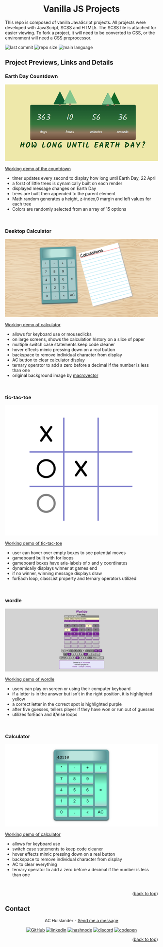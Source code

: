 <a name='top'></a>
<div align='center'>

<h1><strong>Vanilla JS Projects</strong></h1>
</div>

This repo is composed of vanilla JavaScript projects.  All projects were developed with JavaScript, SCSS and HTML5.  The SCSS file is attached for easier viewing.  To fork a project, it will need to be converted to CSS, or the environment will need a CSS preprocessor.

![last commit][last-commit]
![repo size][repo-size]
![main language][main-language]

## <strong>Project Previews, Links and Details</strong>


### <strong>Earth Day Countdown</strong>
![A little forest of trees sits atop a countdown to show how long until Earth Day](./assets/earth-day-countdown.png)

[Working demo of the countdown](https://codepen.io/alleycaaat/full/BaqWwwP)
- timer updates every second to display how long until Earth Day, 22 April
- a forst of little trees is dynamically built on each render
- displayed message changes on Earth Day
- trees are built then appended to the parent element
- Math.random generates a height, z-index,0 margin and left values for each tree
- Colors are randomly selected from an array of 15 options

<br>

### <strong>Desktop Calculator</strong>
![A calculator with aquamarine buttons and a screen displaying '43110'](./assets/desktop-calculator.png)

[Working demo of calculator](https://codepen.io/alleycaaat/full/ZEqBXWb)
- allows for keyboard use or mouseclicks
- on large screens, shows the calculation history on a slice of paper
- multiple switch case statements keep code cleaner
- hover effects mimic pressing down on a real button
- backspace to remove individual character from display
- AC button to clear calculator display
- ternary operator to add a zero before a decimal if the number is less than one
- original background image by [macrovector](https://www.freepik.com/free-vector/wood-vector-texture-template-pattern-seamless-material-hardwood-floor-natural-light-parquet-vector-illustration_11059494.htm#query=seamless%20wood%20texture&position=0&from_view=keyword&track=ais)

<br>

### <strong>tic-tac-toe</strong>
![An tic-tac-toe board with a game in progress, a light grey circle shows a possible available move for the O's player to take](./assets/gameplay.png)

[Working demo of tic-tac-toe](https://codepen.io/alleycaaat/full/NWONQOK)
- user can hover over empty boxes to see potential moves
- gameboard built with for loops
- gameboard boxes have aria-labels of x and y coordinates
- dynamically displays winner at games end
- if no winner, winning message displays draw
- forEach loop, classList property and ternary operators utilized

<br>

### <strong>wordle</strong>
![A completed game of wordle that the player solved in three guesses](./assets/wordle.png)

[Working demo of wordle](https://achulslander-wordle.netlify.app)
- users can play on screen or using their computer keyboard
- if a letter is in the answer but isn't in the right position, it is highlighted yellow
- a correct letter in the correct spot is highlighted purple
- after five guesses, tellers player if they have won or run out of guesses
- utilizes forEach and if/else loops

<br>

### <strong>Calculator</strong>
![A calculator with aquamarine buttons and a screen displaying '43110'](./assets/js-calculator.png)

[Working demo of calculator](https://codepen.io/alleycaaat/full/zYmKQEz)
- allows for keyboard use
- switch case statements to keep code cleaner
- hover effects mimic pressing down on a real button
- backspace to remove individual character from display
- AC to clear everything
- ternary operator to add a zero before a decimal if the number is less than one

<br>
<p align='right'>(<a href='#top'>back to top</a>)</p>

## <strong>Contact</strong>

<div align='center'>

AC Hulslander - [Send me a message](https://www.achulslander.com/#contact)

[![GitHub][github]](https://github.com/alleycaaat/)
[![linkedin][linkedin]][linkedin-url]
[![hashnode][hashnode]][hashnode-url]
[![discord][discord]][discord-url]
[![codepen][codepen]][codepen-url]
</div>


<p align='right'>(<a href='#top'>back to top</a>)</p>

[issues-open]: https://img.shields.io/github/issues/alleycaaat/vanilla-JS-projects?color=blue&logo=github
[repo-size]: https://img.shields.io/github/repo-size/alleycaaat/vanilla-JS-projects?color=red&logo=github
[language-count]: https://img.shields.io/github/languages/count/alleycaaat/vanilla-JS-projects?color=orange&logo=github
[main-language]: https://img.shields.io/github/languages/top/alleycaaat/vanilla-JS-projects?color=yellow&logo=github
[last-commit]: https://img.shields.io/github/last-commit/alleycaaat/vanilla-JS-projects?logo=github
[linkedin]: https://img.shields.io/badge/-LinkedIn-black.svg?style=for-the-badge&logo=linkedin&colorB=555
[linkedin-url]: https://linkedin.com/in/achulslander
[github]: https://img.shields.io/badge/GitHub-100000?style=for-the-badge&logo=github&logoColor=white
[codepen]: https://img.shields.io/badge/Codepen-000000?style=for-the-badge&logo=codepen&logoColor=white
[codepen-url]: https://codepen.io/alleycaaat
[hashnode]: https://img.shields.io/badge/Hashnode-2962FF?style=for-the-badge&logo=hashnode&logoColor=white
[hashnode-url]: https://hashnode.com/@alleycaaat
[discord]:https://img.shields.io/badge/Discord-7289DA?style=for-the-badge&logo=discord&logoColor=white
[discord-url]: https://discord.come/users/427569685366833174
